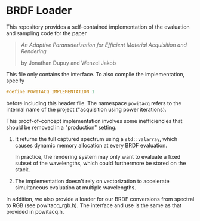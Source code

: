 # BRDF Loader

This repository provides a self-contained implementation of the
evaluation and sampling code for the paper

> *An Adaptive Parameterization for Efficient Material
>  Acquisition and Rendering*
> 
> by Jonathan Dupuy and Wenzel Jakob

This file only contains the interface. To also compile
the implementation, specify

```cpp
#define POWITACQ_IMPLEMENTATION 1
```

before including this header file. The namespace ``powitacq``
refers to the internal name of the project ("acquisition
using power iterations).

This proof-of-concept implementation involves some
inefficiencies that should be removed in a
"production" setting.

1. It returns the full captured spectrum using a
   ``std::valarray``, which causes dynamic
   memory allocation at every BRDF evaluation.

   In practice, the rendering system may only want
   to evaluate a fixed subset of the wavelengths,
   which could furthermore be stored on the stack.

2. The implementation doesn't rely on vectorization
   to accelerate simultaneous evaluation at multiple
   wavelengths.
   
In addition, we also provide a loader for our BRDF conversions 
from spectral to RGB (see powitacq_rgb.h). The interface and use 
is the same as that provided in powitacq.h. 
